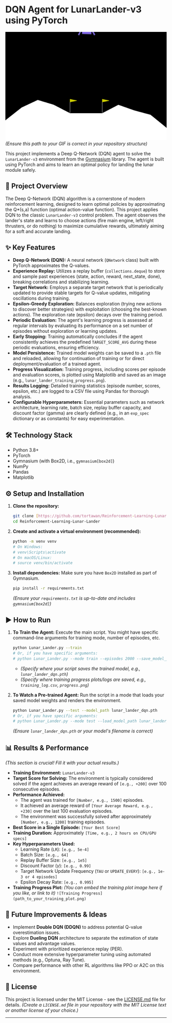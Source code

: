 # DQN Agent for LunarLander-v3 using PyTorch

![](/images/LunarLander.gif)
*(Ensure this path to your GIF is correct in your repository structure)*

This project implements a Deep Q-Network (DQN) agent to solve the `LunarLander-v3` environment from the [Gymnasium](https://gymnasium.farama.org/) library. The agent is built using PyTorch and aims to learn an optimal policy for landing the lunar module safely.

## 🎯 Project Overview

The Deep Q-Network (DQN) algorithm is a cornerstone of modern reinforcement learning, designed to learn optimal policies by approximating the Q*(s,a) function (optimal action-value function). This project applies DQN to the classic `LunarLander-v3` control problem. The agent observes the lander's state and learns to choose actions (fire main engine, left/right thrusters, or do nothing) to maximize cumulative rewards, ultimately aiming for a soft and accurate landing.

## ✨ Key Features

* **Deep Q-Network (DQN):** A neural network (`QNetwork` class) built with PyTorch approximates the Q-values.
* **Experience Replay:** Utilizes a replay buffer (`collections.deque`) to store and sample past experiences (state, action, reward, next_state, done), breaking correlations and stabilizing learning.
* **Target Network:** Employs a separate target network that is periodically updated to provide stable targets for Q-value updates, mitigating oscillations during training.
* **Epsilon-Greedy Exploration:** Balances exploration (trying new actions to discover better strategies) with exploitation (choosing the best-known actions). The exploration rate (epsilon) decays over the training period.
* **Periodic Evaluation:** The agent's learning progress is assessed at regular intervals by evaluating its performance on a set number of episodes without exploration or learning updates.
* **Early Stopping:** Training automatically concludes if the agent consistently achieves the predefined `TARGET_SCORE_AVG` during these periodic evaluations, ensuring efficiency.
* **Model Persistence:** Trained model weights can be saved to a `.pth` file and reloaded, allowing for continuation of training or for direct deployment/evaluation of a trained agent.
* **Progress Visualization:** Training progress, including scores per episode and evaluation scores, is plotted using Matplotlib and saved as an image (e.g., `lunar_lander_training_progress.png`).
* **Results Logging:** Detailed training statistics (episode number, scores, epsilon, etc.) are logged to a CSV file using Pandas for thorough analysis.
* **Configurable Hyperparameters:** Essential parameters such as network architecture, learning rate, batch size, replay buffer capacity, and discount factor (gamma) are clearly defined (e.g., in an `exp_spec` dictionary or as constants) for easy experimentation.

## 🛠️ Technology Stack

* Python 3.8+
* PyTorch
* Gymnasium (with Box2D, i.e., `gymnasium[box2d]`)
* NumPy
* Pandas
* Matplotlib

## ⚙️ Setup and Installation

1.  **Clone the repository:**
    ```bash
    git clone [https://github.com/tortawan/Reinforcement-Learning-Lunar-Lander.git](https://github.com/tortawan/Reinforcement-Learning-Lunar-Lander.git)
    cd Reinforcement-Learning-Lunar-Lander
    ```

2.  **Create and activate a virtual environment (recommended):**
    ```bash
    python -m venv venv
    # On Windows:
    # venv\Scripts\activate
    # On macOS/Linux:
    # source venv/bin/activate
    ```

3.  **Install dependencies:**
    Make sure you have `Box2D` installed as part of Gymnasium.
    ```bash
    pip install -r requirements.txt
    ```
    *(Ensure your `requirements.txt` is up-to-date and includes `gymnasium[box2d]`)*

## ▶️ How to Run

1.  **To Train the Agent:**
    Execute the main script. You might have specific command-line arguments for training mode, number of episodes, etc.
    ```bash
    python Lunar_Lander.py --train 
    # Or, if you have specific arguments:
    # python Lunar_Lander.py --mode train --episodes 2000 --save_model_path lunar_lander_dqn.pth
    ```
    * *(Specify where your script saves the trained model, e.g., `lunar_lander_dqn.pth`)*
    * *(Specify where training progress plots/logs are saved, e.g., `training_log.csv`, `progress.png`)*

2.  **To Watch a Pre-trained Agent:**
    Run the script in a mode that loads your saved model weights and renders the environment.
    ```bash
    python Lunar_Lander.py --test --model_path lunar_lander_dqn.pth
    # Or, if you have specific arguments:
    # python Lunar_Lander.py --mode test --load_model_path lunar_lander_dqn.pth
    ```
    *(Ensure `lunar_lander_dqn.pth` or your model's filename is correct)*

## 📊 Results & Performance

*(This section is crucial! Fill it with your actual results.)*

* **Training Environment:** `LunarLander-v3`
* **Target Score for Solving:** The environment is typically considered solved if the agent achieves an average reward of `[e.g., +200]` over 100 consecutive episodes.
* **Performance Achieved:**
    * The agent was trained for `[Number, e.g., 1500]` episodes.
    * It achieved an average reward of `[Your Average Reward, e.g., +230]` over the last 100 evaluation episodes.
    * The environment was successfully solved after approximately `[Number, e.g., 1200]` training episodes.
* **Best Score in a Single Episode:** `[Your Best Score]`
* **Training Duration:** Approximately `[Time, e.g., 2 hours on CPU/GPU specs]`
* **Key Hyperparameters Used:**
    * Learning Rate (`LR`): `[e.g., 5e-4]`
    * Batch Size: `[e.g., 64]`
    * Replay Buffer Size: `[e.g., 1e5]`
    * Discount Factor ($\gamma$): `[e.g., 0.99]`
    * Target Network Update Frequency (`TAU` or `UPDATE_EVERY`): `[e.g., 1e-3 or 4 episodes]`
    * Epsilon Decay Rate: `[e.g., 0.995]`
* **Training Progress Plot:**
    *(You can embed the training plot image here if you like, or link to it)*
    `![Training Progress](path_to_your_training_plot.png)`

## 🔮 Future Improvements & Ideas

* Implement **Double DQN (DDQN)** to address potential Q-value overestimation issues.
* Explore **Dueling DQN** architecture to separate the estimation of state values and advantage values.
* Experiment with prioritized experience replay (PER).
* Conduct more extensive hyperparameter tuning using automated methods (e.g., Optuna, Ray Tune).
* Compare performance with other RL algorithms like PPO or A2C on this environment.

## 📄 License

This project is licensed under the MIT License - see the [LICENSE.md](LICENSE.md) file for details.
*(Create a `LICENSE.md` file in your repository with the MIT License text or another license of your choice.)*

---
